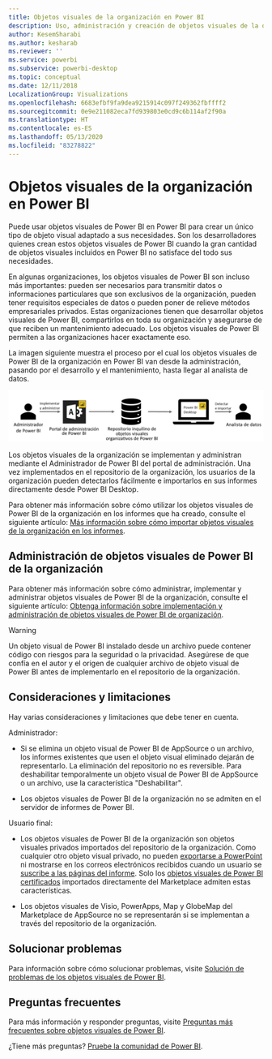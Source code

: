```yaml
---
title: Objetos visuales de la organización en Power BI
description: Uso, administración y creación de objetos visuales de la organización en Power BI
author: KesemSharabi
ms.author: kesharab
ms.reviewer: ''
ms.service: powerbi
ms.subservice: powerbi-desktop
ms.topic: conceptual
ms.date: 12/11/2018
LocalizationGroup: Visualizations
ms.openlocfilehash: 6683efbf9fa9dea9215914c097f249362fbffff2
ms.sourcegitcommit: 0e9e211082eca7fd939803e0cd9c6b114af2f90a
ms.translationtype: HT
ms.contentlocale: es-ES
ms.lasthandoff: 05/13/2020
ms.locfileid: "83278822"
---
```

# <a name="organizational-visuals-in-power-bi"></a>Objetos visuales de la organización en Power BI

Puede usar objetos visuales de Power BI en Power BI para crear un único tipo de objeto visual adaptado a sus necesidades. Son los desarrolladores quienes crean estos objetos visuales de Power BI cuando la gran cantidad de objetos visuales incluidos en Power BI no satisface del todo sus necesidades.

En algunas organizaciones, los objetos visuales de Power BI son incluso más importantes: pueden ser necesarios para transmitir datos o informaciones particulares que son exclusivos de la organización, pueden tener requisitos especiales de datos o pueden poner de relieve métodos empresariales privados. Estas organizaciones tienen que desarrollar objetos visuales de Power BI, compartirlos en toda su organización y asegurarse de que reciben un mantenimiento adecuado. Los objetos visuales de Power BI permiten a las organizaciones hacer exactamente eso.

La imagen siguiente muestra el proceso por el cual los objetos visuales de Power BI de la organización en Power BI van desde la administración, pasando por el desarrollo y el mantenimiento, hasta llegar al analista de datos.

![Imagen del objeto visual personalizado](media/power-bi-custom-visuals-organizational/custom-visual-org-01.jpg)

Los objetos visuales de la organización se implementan y administran mediante el Administrador de Power BI del portal de administración. Una vez implementados en el repositorio de la organización, los usuarios de la organización pueden detectarlos fácilmente e importarlos en sus informes directamente desde Power BI Desktop.

Para obtener más información sobre cómo utilizar los objetos visuales de Power BI de la organización en los informes que ha creado, consulte el siguiente artículo: [Más información sobre cómo importar objetos visuales de la organización en los informes](power-bi-custom-visuals.md).

## <a name="administer-organizational-power-bi-visuals"></a>Administración de objetos visuales de Power BI de la organización

Para obtener más información sobre cómo administrar, implementar y administrar objetos visuales de Power BI de la organización, consulte el siguiente artículo: [Obtenga información sobre implementación y administración de objetos visuales de Power BI de organización](https://go.microsoft.com/fwlink/?linkid=866790).

> [!WARNING]
> Un objeto visual de Power BI instalado desde un archivo puede contener código con riesgos para la seguridad o la privacidad. Asegúrese de que confía en el autor y el origen de cualquier archivo de objeto visual de Power BI antes de implementarlo en el repositorio de la organización.

## <a name="considerations-and-limitations"></a>Consideraciones y limitaciones

Hay varias consideraciones y limitaciones que debe tener en cuenta.

Administrador:

* Si se elimina un objeto visual de Power BI de AppSource o un archivo, los informes existentes que usen el objeto visual eliminado dejarán de representarlo. La eliminación del repositorio no es reversible. Para deshabilitar temporalmente un objeto visual de Power BI de AppSource o un archivo, use la característica "Deshabilitar".

* Los objetos visuales de Power BI de la organización no se admiten en el servidor de informes de Power BI.

Usuario final:

* Los objetos visuales de Power BI de la organización son objetos visuales privados importados del repositorio de la organización. Como cualquier otro objeto visual privado, no pueden [exportarse a PowerPoint](https://docs.microsoft.com/power-bi/consumer/end-user-powerpoint) ni mostrarse en los correos electrónicos recibidos cuando un usuario se [suscribe a las páginas del informe](https://docs.microsoft.com/power-bi/consumer/end-user-subscribe). Solo los [objetos visuales de Power BI certificados](power-bi-custom-visuals-certified.md) importados directamente del Marketplace admiten estas características.

* Los objetos visuales de Visio, PowerApps, Map y GlobeMap del Marketplace de AppSource no se representarán si se implementan a través del repositorio de la organización.

## <a name="troubleshoot"></a>Solucionar problemas

Para información sobre cómo solucionar problemas, visite [Solución de problemas de los objetos visuales de Power BI](power-bi-custom-visuals-troubleshoot.md).

## <a name="faq"></a>Preguntas frecuentes

Para más información y responder preguntas, visite [Preguntas más frecuentes sobre objetos visuales de Power BI](power-bi-custom-visuals-faq.md#organizational-power-bi-visuals).

¿Tiene más preguntas? [Pruebe la comunidad de Power BI](https://community.powerbi.com/).

